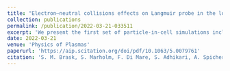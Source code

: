 ```yaml
---
title: "Electron–neutral collisions effects on Langmuir probe in the lower E-region ionosphere"
collection: publications
permalink: /publication/2022-03-21-033511
excerpt: 'We present the first set of particle-in-cell simulations including Monte Carlo collisions between charged and neutral particles used to simulate a cylindrical Langmuir probe in the electron saturation regime with a collisional electron sheath. We use a setup focused on the E-region ionosphere; however, the results of these simulations are analyzed in a general sense using dimensionless values. We find that the electron currents get enhanced as the collision frequency for electrons increases and the values of λe/λD→1, where λe is the electron mean free path and λD is the electron Debye length. In addition, we apply the simulation results to a sounding rocket experiment and show how we can correct the currents for the Investigation of Cusp Irregularities-4 sounding rocket due to collisions while it flies through the E-region.'
date: 2022-03-21
venue: 'Physics of Plasmas'
paperurl: 'https://aip.scitation.org/doi/pdf/10.1063/5.0079761'
citation: 'S. M. Brask, S. Marholm, F. Di Mare, S. Adhikari, A. Spicher, T. Takahashi, and W. J. Miloch , &quot;Electron–neutral collisions effects on Langmuir probe in the lower E-region ionosphere&quot;, <i>Physics of Plasmas</i> 29, 033511 (2022).'
---
```

<!-- This paper is about the number 2. The number 3 is left for future work.
citation: 'Your Name, You. (2010). &quot;Paper Title Number 2.&quot; <i>Journal 1</i>. 1(2).'
[Download paper here](http://academicpages.github.io/files/paper2.pdf)

Recommended citation: Your Name, You. (2010). "Paper Title Number 2." <i>Journal 1</i>. 1(2).
-->
